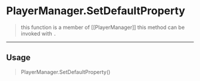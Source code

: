 # PlayerManager.SetDefaultProperty
> this function is a member of [[PlayerManager]]
> this method can be invoked with `.`
-----
## Usage
> PlayerManager.SetDefaultProperty()
